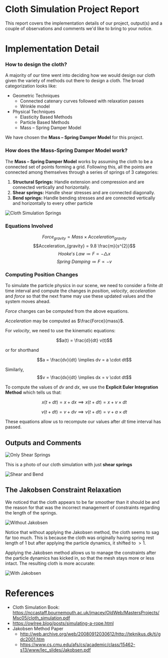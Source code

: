 # Cloth Simulation Project Report

This report covers the implementation details of our project, output(s) and a couple of observations and comments we'd like to bring to your notice.

# Implementation Detail

<h3>How to design the cloth?</h3>

A majority of our time went into deciding how we would design our cloth given the variety of methods out there to design a cloth.  The broad categorization looks like:

 - Geometric Techniques
	 - Connected catenary curves followed with relaxation passes
	 - Wrinkle model
 - Physical Techniques
	 - Elasticity Based Methods
	 - Particle Based Methods
	 - Mass – Spring Damper Model

We have chosen the **Mass – Spring Damper Model** for this project.

<h3>How does the Mass-Spring Damper Model work?</h3>

The **Mass – Spring Damper Model** works by assuming the cloth to be a connected set of points forming a grid. Following this, all the points are connected among themselves through a series of springs of $3$ categories:

 1. **Structural Springs:** Handle extension and compression and are connected vertically and horizontally.
 2. **Shear springs:** Handle shear stresses and are connected diagonally.
 3. **Bend springs:** Handle bending stresses and are connected vertically and horizontally to every other particle

![Cloth Simulation Springs](https://www.researchgate.net/profile/Min-Sang-Kim/publication/327513476/figure/fig1/AS:677014595981315@1538424266958/Three-types-of-basic-springs-for-cloth-simulation.png)

<h3>Equations Involved</h3>

$$Force_{gravity}=Mass \times Acceleration_{gravity}$$
$$Acceleration_{gravity} = 9.8 \frac{m}{s^{2}}$$
$$Hooke's \ Law \coloneqq F \propto -\triangle x$$
$$Spring \ Damping \coloneqq F \propto -v$$

<h3>Computing Position Changes</h3>

To simulate the particle physics in our scene, we need to consider a finite $dt$ time interval and compute the changes in $position$, $velocity$, $acceleration$ and $force$ so that the next frame may use these updated values and the system moves ahead.

$Force$ changes can be computed from the above equations.

$Acceleration$ may be computed as $\frac{Force}{mass}$.

For $velocity$, we need to use the kinematic equations:

$$a(t) = \frac{d}{dt} v(t)$$

or for shorthand

$$a = \frac{dv}{dt} \implies dv = a \cdot dt$$

Similarly, $$v = \frac{dx}{dt} \implies dx = v \cdot dt$$

To compute the values of $dv$ and $dx$, we use the **Explicit Euler Integration Method** which tells us that:

$$x(t+dt) = x + dx \implies x(t+dt) = x + v \times dt$$

$$v(t+dt) = v + dv \implies v(t+dt) = v + a \times dt$$

These equations allow us to recompute our values after $dt$ time interval has passed.

## Outputs and Comments

![Only Shear Springs](https://raw.githubusercontent.com/rocka0/CG-Cloth-Simulation/main/images/running1.png)

This is a photo of our cloth simulation with just **shear springs**

![Shear and Bend](https://raw.githubusercontent.com/rocka0/CG-Cloth-Simulation/main/images/running2.png)

## The Jakobsen Constraint Relaxation

We noticed that the cloth appears to be far smoother than it should be and the reason for that was the incorrect management of constraints regarding the length of the springs.

![Without Jakobsen](https://raw.githubusercontent.com/rocka0/CG-Cloth-Simulation/main/images/withoutJakobsen.png)

Notice that without applying the Jakobsen method, the cloth seems to sag far too much. This is because the cloth was originally having spring rest length of $1$ but after applying the particle dynamics, it shifted to $\gt 1$.

Applying the Jakobsen method allows us to manage the constraints after the particle dynamics has kicked in, so that the mesh stays more or less intact. The resulting cloth is more accurate:

![With Jakobsen](https://raw.githubusercontent.com/rocka0/CG-Cloth-Simulation/main/images/withJakobsen.png)

# References

 - Cloth Simulation Book: https://nccastaff.bournemouth.ac.uk/jmacey/OldWeb/MastersProjects/Msc05/cloth_simulation.pdf
 - https://owlree.blog/posts/simulating-a-rope.html
 - Jakobsen Method Paper
 	- http://web.archive.org/web/20080912030612/http://teknikus.dk/tj/gdc2001.htm
	- https://www.cs.cmu.edu/afs/cs/academic/class/15462-s13/www/lec_slides/Jakobsen.pdf
